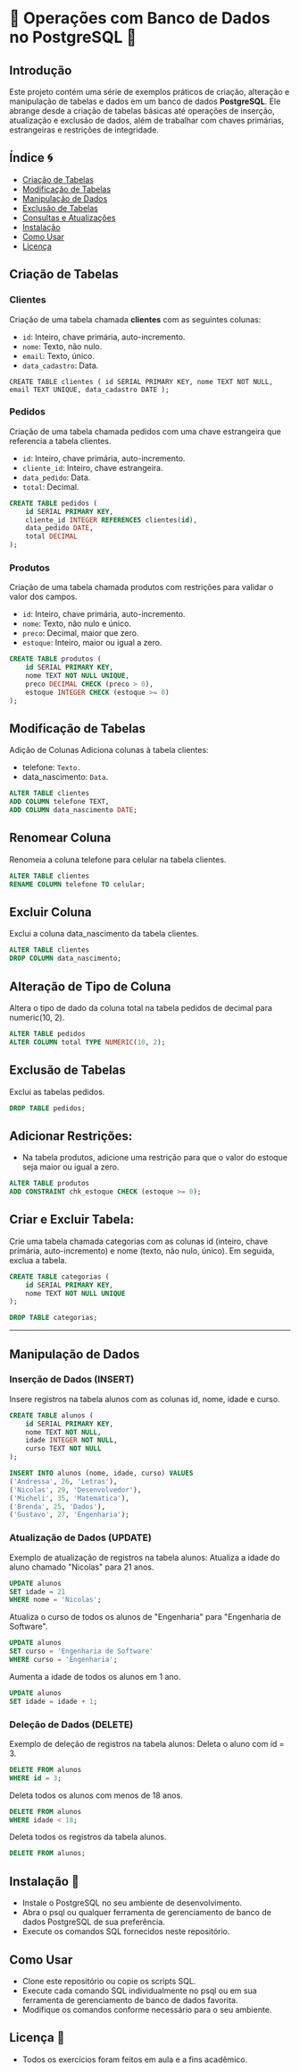 # 💫 Operações com Banco de Dados no PostgreSQL 💫

## Introdução
Este projeto contém uma série de exemplos práticos de criação, alteração e manipulação de tabelas e dados em um banco de dados **PostgreSQL**. Ele abrange desde a criação de tabelas básicas até operações de inserção, atualização e exclusão de dados, além de trabalhar com chaves primárias, estrangeiras e restrições de integridade.

## Índice 🌀 
- [Criação de Tabelas](#criação-de-tabelas)
- [Modificação de Tabelas](#modificação-de-tabelas)
- [Manipulação de Dados](#manipulação-de-dados)
- [Exclusão de Tabelas](#exclusão-de-tabelas)
- [Consultas e Atualizações](#consultas-e-atualizações)
- [Instalação](#instalação)
- [Como Usar](#como-usar)
- [Licença](#licença)

## Criação de Tabelas

### Clientes
Criação de uma tabela chamada **clientes** com as seguintes colunas:
- `id`: Inteiro, chave primária, auto-incremento.
- `nome`: Texto, não nulo.
- `email`: Texto, único.
- `data_cadastro`: Data.

`CREATE TABLE clientes (
    id SERIAL PRIMARY KEY,
    nome TEXT NOT NULL,
    email TEXT UNIQUE,
    data_cadastro DATE
);`

### Pedidos
Criação de uma tabela chamada pedidos com uma chave estrangeira que referencia a tabela clientes.
- `id`: Inteiro, chave primária, auto-incremento.
- `cliente_id`: Inteiro, chave estrangeira.
- `data_pedido`: Data.
- `total`: Decimal.

```sql
CREATE TABLE pedidos (
    id SERIAL PRIMARY KEY,
    cliente_id INTEGER REFERENCES clientes(id),
    data_pedido DATE,
    total DECIMAL
);
```

### Produtos
Criação de uma tabela chamada produtos com restrições para validar o valor dos campos.
- `id`: Inteiro, chave primária, auto-incremento.
- `nome`: Texto, não nulo e único.
- `preco`: Decimal, maior que zero.
- `estoque`: Inteiro, maior ou igual a zero.

```sql
CREATE TABLE produtos (
    id SERIAL PRIMARY KEY,
    nome TEXT NOT NULL UNIQUE,
    preco DECIMAL CHECK (preco > 0),
    estoque INTEGER CHECK (estoque >= 0)
);
```

## Modificação de Tabelas
Adição de Colunas
Adiciona colunas à tabela clientes:
- telefone: `Texto.`
- data_nascimento: `Data`.

```sql
ALTER TABLE clientes
ADD COLUMN telefone TEXT,
ADD COLUMN data_nascimento DATE;
```

## Renomear Coluna
Renomeia a coluna telefone para celular na tabela clientes.

```sql
ALTER TABLE clientes
RENAME COLUMN telefone TO celular;
```

## Excluir Coluna
Exclui a coluna data_nascimento da tabela clientes.

```sql
ALTER TABLE clientes
DROP COLUMN data_nascimento;
```

## Alteração de Tipo de Coluna
Altera o tipo de dado da coluna total na tabela pedidos de decimal para numeric(10, 2).

```sql
ALTER TABLE pedidos
ALTER COLUMN total TYPE NUMERIC(10, 2);
```

## Exclusão de Tabelas
Exclui as tabelas pedidos.

```sql
DROP TABLE pedidos;
```

## Adicionar Restrições:
- Na tabela produtos, adicione uma restrição para que o valor do estoque seja maior ou igual a zero.

```sql
ALTER TABLE produtos
ADD CONSTRAINT chk_estoque CHECK (estoque >= 0);
```
## Criar e Excluir Tabela:
Crie uma tabela chamada categorias com as colunas id (inteiro, chave primária, auto-incremento) e nome (texto, não nulo, único). Em seguida, exclua a tabela.

```sql
CREATE TABLE categorias (
    id SERIAL PRIMARY KEY,
    nome TEXT NOT NULL UNIQUE
);
````
```sql
DROP TABLE categorias;
```
-------------------------------------------------------------------------------------------------------------------------------------------------------
## Manipulação de Dados

### Inserção de Dados (INSERT)
Insere registros na tabela alunos com as colunas id, nome, idade e curso.

```sql
CREATE TABLE alunos (
    id SERIAL PRIMARY KEY,
    nome TEXT NOT NULL,
    idade INTEGER NOT NULL,
    curso TEXT NOT NULL
);
```
```sql
INSERT INTO alunos (nome, idade, curso) VALUES
('Andressa', 26, 'Letras'),
('Nicolas', 29, 'Desenvolvedor'),
('Micheli', 35, 'Matematica'),
('Brenda', 25, 'Dados'),
('Gustavo', 27, 'Engenharia');
```

### Atualização de Dados (UPDATE)
Exemplo de atualização de registros na tabela alunos: Atualiza a idade do aluno chamado "Nicolas" para 21 anos.

```sql
UPDATE alunos
SET idade = 21
WHERE nome = 'Nicolas';
```

Atualiza o curso de todos os alunos de "Engenharia" para "Engenharia de Software".

```sql
UPDATE alunos
SET curso = 'Engenharia de Software'
WHERE curso = 'Engenharia';
```

Aumenta a idade de todos os alunos em 1 ano.

```sql
UPDATE alunos
SET idade = idade + 1;
```

### Deleção de Dados (DELETE)
Exemplo de deleção de registros na tabela alunos: Deleta o aluno com id = 3.

```sql
DELETE FROM alunos
WHERE id = 3;
```

Deleta todos os alunos com menos de 18 anos.

```sql
DELETE FROM alunos 
WHERE idade < 18;
```

Deleta todos os registros da tabela alunos.

```sql
DELETE FROM alunos;
```


## Instalação 📄
- Instale o PostgreSQL no seu ambiente de desenvolvimento.
- Abra o psql ou qualquer ferramenta de gerenciamento de banco de dados PostgreSQL de sua preferência.
- Execute os comandos SQL fornecidos neste repositório.

## Como Usar
- Clone este repositório ou copie os scripts SQL.
- Execute cada comando SQL individualmente no psql ou em sua ferramenta de gerenciamento de banco de dados favorita.
- Modifique os comandos conforme necessário para o seu ambiente.

## Licença 🎉
- Todos os exercícios foram feitos em aula e a fins acadêmico.
